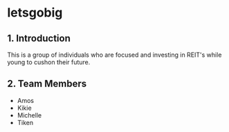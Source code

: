 # letsgobig
## 1. Introduction
This is a group of individuals who are focused and investing in REIT's while young to cushon their future.

## 2. Team Members
* Amos
* Kikie
* Michelle
* Tiken
